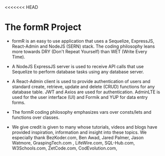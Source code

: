 <<<<<<< HEAD
# The formR Project

- formR is an easy to use application that uses a Sequelize, ExpressJS, React-Admin and NodeJS (SERN) stack. The coding philosophy leans more towards DRY (Don't Repeat Yourself) than WET (Write Every Time).

- A NodeJS ExpressJS server is used to receive API calls that use Sequelize to perform database tasks using any database server.  

- A React-Admin client is used to provide authentication of  users and standard create, retrieve, update and delete (CRUD) functions for any database table. JWT and Axios are used for authentication. AdminLTE is used for the user interface (UI) and Formik and YUP for data entry forms.

- The formR coding philosophy emphasizes vars over consts/lets and functions over classes.


- We give credit is given to many whose tutorials, videos and blogs have provided inspiration, information and insight into these topics. We especially thank BezKoder.com, Ben Awad, Jared Palmer, Jason Watmore, 
GraspingTech.com , LifeWire.com, SQL-Hub.com, W3Schools.com, ZetCode.com, CodEvolution.com, 
